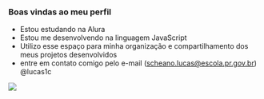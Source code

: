 ### Boas vindas ao meu perfil 
- Estou estudando na Alura
- Estou me desenvolvendo na linguagem JavaScript
- Utilizo esse espaço para minha organização e compartilhamento dos meus projetos desenvolvidos
-  entre em contato comigo pelo e-mail (scheano.lucas@escola.pr.gov.br)
@lucas1c









![](https://media1.tenor.com/m/QuONbDVFK64AAAAd/beijando-a-camisa-renato-augusto.gif)
